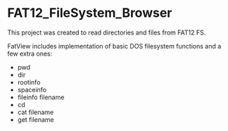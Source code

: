 # FAT12_FileSystem_Browser

This project was created to read directories and files from FAT12 FS.

FatView includes implementation of basic DOS filesystem functions and a few extra ones: 
<ul>
<li>pwd</li>
<li>dir</li>
<li>rootinfo</li>
<li>spaceinfo</li>
<li>fileinfo filename</li>
<li>cd</li>
<li>cat filename</li>
<li>get filename</li>
</ul>
